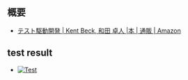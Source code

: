 
## 概要

- [テスト駆動開発 | Kent Beck, 和田 卓人 |本 | 通販 | Amazon](https://www.amazon.co.jp/%E3%83%86%E3%82%B9%E3%83%88%E9%A7%86%E5%8B%95%E9%96%8B%E7%99%BA-Kent-Beck/dp/4274217884/ref=tmm_pap_swatch_0?_encoding=UTF8&qid=&sr=)

## test result

- [![Test](https://github.com/mickey390/tdd-golang/blob/master/.github/workflows/test.yml/badge.svg)](https://github.com/mickey390/tdd-golang/blob/master/.github/workflows/test.yml)